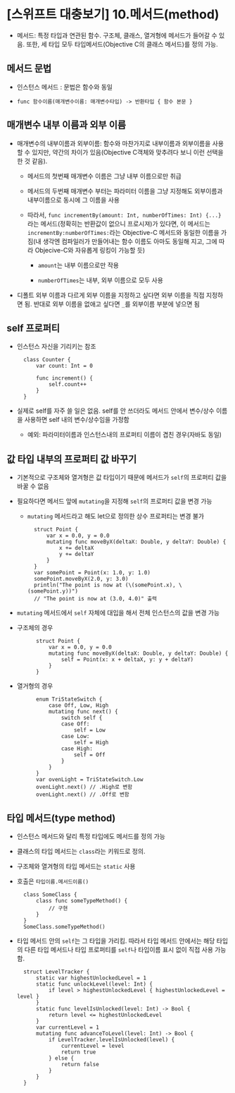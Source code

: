 # [스위프트 대충보기] 10.메서드(method)

- 메서드: 특정 타입과 연관된 함수. 구조체, 클래스, 열겨형에 메서드가 들어갈 수 있음. 또한, 세 타입 모두 타입메서드(Objective C의 클래스 메서드)를 정의 가능.

## 메서드 문법

- 인스턴스 메서드 : 문법은 함수와 동일

- `func 함수이름(매개변수이름: 매개변수타입) -> 반환타입 { 함수 본문 }`
 
## 매개변수 내부 이름과 외부 이름

- 매개변수의 내부이름과 외부이름: 함수와 마찬가지로 내부이름과 외부이름을 사용할 수 있지만, 약간의 차이가 있음(Objective C객체와 맞추려다 보니 이런 선택을 한 것 같음).

	- 메서드의 첫번째 매개변수 이름은 그냥 내부 이름으로만 취급

	- 메서드의 두번째 매개변수 부터는 파라미터 이름을 그냥 지정해도 외부이름과 내부이름으로 동시에 그 이름을 사용

	- 따라서, `func incrementBy(amount: Int, numberOfTimes: Int) {...}` 라는 메서드(정확히는 반환값이 없으니 프로시져)가 있다면, 이 메서드는 `incrementBy:numberOfTimes:`라는 Objective-C 메서드와 동일한 이름을 가짐(내 생각엔 컴파일러가 만들어내는 함수 이름도 아마도 동일해 지고, 그에 따라 Objecive-C와 자유롭게 링킹이 가능할 듯)

		- `amount`는 내부 이름으로만 작용

		- `numberOfTimes`는 내부, 외부 이름으로 모두 사용

- 디폴트 외부 이름과 다르게 외부 이름을 지정하고 싶다면 외부 이름을 직접 지정하면 됨. 반대로 외부 이름을 없애고 싶다면 `_`를 외부이름 부분에 넣으면 됨 

## self 프로퍼티

- 인스턴스 자신을 기리키는 참조 

        class Counter {
            var count: Int = 0

            func increment() {
                self.count++
            }
        }

- 실제로 self를 자주 쓸 일은 없음. self를 안 쓰더라도 메서드 안에서 변수/상수 이름을 사용하면 self 내의 변수/상수임을 가정함

	- 예외: 파라미터이름과 인스턴스내의 프로퍼티 이름이 겹친 경우(자바도 동일)

## 값 타입 내부의 프로퍼티 값 바꾸기

- 기본적으로 구조체와 열겨형은 값 타입이기 때문에 메서드가 `self`의 프로퍼티 값을 바꿀 수 없음

- 필요하다면 메서드 앞에 `mutating`을 지정해 `self`의 프로퍼티 값을 변경 가능

	- `mutating` 메서드라고 해도 let으로 정의한 상수 프로퍼티는 변경 불가

            struct Point {
                var x = 0.0, y = 0.0
                mutating func moveByX(deltaX: Double, y deltaY: Double) {
                    x += deltaX
                    y += deltaY
                }
            }
            var somePoint = Point(x: 1.0, y: 1.0)
            somePoint.moveByX(2.0, y: 3.0)
            println("The point is now at (\(somePoint.x), \(somePoint.y))")
            // "The point is now at (3.0, 4.0)" 출력

- `mutating` 메서드에서 `self` 자체에 대입을 해서 전체 인스턴스의 값을 변경 가능

- 구조체의 경우

            struct Point {
                var x = 0.0, y = 0.0
                mutating func moveByX(deltaX: Double, y deltaY: Double) {
                    self = Point(x: x + deltaX, y: y + deltaY)
                }
            }

- 열거형의 경우

            enum TriStateSwitch {
                case Off, Low, High
                mutating func next() {
                    switch self {
                    case Off:
                        self = Low
                    case Low:
                        self = High
                    case High:
                        self = Off
                    }
                }
            }
            var ovenLight = TriStateSwitch.Low
            ovenLight.next() // .High로 변함
            ovenLight.next() // .Off로 변함

## 타입 메서드(type method)

- 인스턴스 메서드와 달리 특정 타입에도 메서드를 정의 가능

- 클래스의 타입 메서드는 `class`라는 키워드로 정의.

- 구조체와 열겨형의 타입 메서드는 `static` 사용

- 호출은 `타입이름.메서드이름()`

        class SomeClass {
            class func someTypeMethod() {
                // 구현
            }
        }
        SomeClass.someTypeMethod()

- 타입 메서드 안의 `self`는 그 타입을 가리킴. 따라서 타입 메서드 안에서는 해당 타입의 다른 타입 메서드나 타입 프로퍼티를 `self`나 타입이름 표시 없이 직접 사용 가능함.

        struct LevelTracker {
            static var highestUnlockedLevel = 1
            static func unlockLevel(level: Int) {
                if level > highestUnlockedLevel { highestUnlockedLevel = level }
            }
            static func levelIsUnlocked(level: Int) -> Bool {
                return level <= highestUnlockedLevel
            }
            var currentLevel = 1
            mutating func advanceToLevel(level: Int) -> Bool {
                if LevelTracker.levelIsUnlocked(level) {
                    currentLevel = level
                    return true
                } else {
                    return false
                }
            }
        }